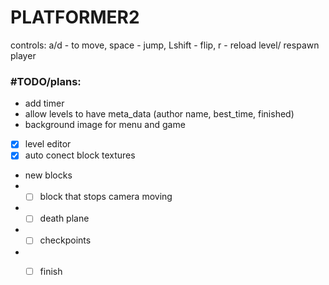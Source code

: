 # PLATFORMER2
controls: a/d - to move, space - jump, Lshift - flip, r - reload level/ respawn player

### #TODO/plans: 
- add timer
- allow levels to have meta_data (author name, best_time, finished)
- background image for menu and game

- [x] level editor
- [x] auto conect block textures

- new blocks
- - [ ] block that stops camera moving
- - [ ] death plane
- - [ ] checkpoints
- - [ ] finish




